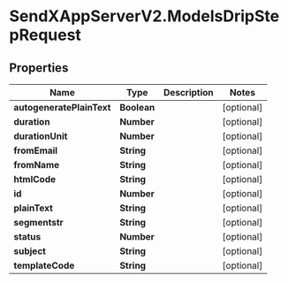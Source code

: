 # SendXAppServerV2.ModelsDripStepRequest

## Properties
Name | Type | Description | Notes
------------ | ------------- | ------------- | -------------
**autogeneratePlainText** | **Boolean** |  | [optional] 
**duration** | **Number** |  | [optional] 
**durationUnit** | **Number** |  | [optional] 
**fromEmail** | **String** |  | [optional] 
**fromName** | **String** |  | [optional] 
**htmlCode** | **String** |  | [optional] 
**id** | **Number** |  | [optional] 
**plainText** | **String** |  | [optional] 
**segmentstr** | **String** |  | [optional] 
**status** | **Number** |  | [optional] 
**subject** | **String** |  | [optional] 
**templateCode** | **String** |  | [optional] 


